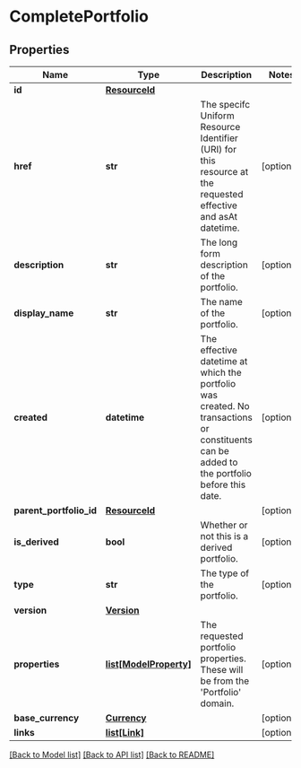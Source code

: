 # CompletePortfolio

## Properties
Name | Type | Description | Notes
------------ | ------------- | ------------- | -------------
**id** | [**ResourceId**](ResourceId.md) |  | 
**href** | **str** | The specifc Uniform Resource Identifier (URI) for this resource at the requested effective and asAt datetime. | [optional] 
**description** | **str** | The long form description of the portfolio. | [optional] 
**display_name** | **str** | The name of the portfolio. | [optional] 
**created** | **datetime** | The effective datetime at which the portfolio was created. No transactions or constituents can be added to the portfolio before this date. | [optional] 
**parent_portfolio_id** | [**ResourceId**](ResourceId.md) |  | [optional] 
**is_derived** | **bool** | Whether or not this is a derived portfolio. | [optional] 
**type** | **str** | The type of the portfolio. | [optional] 
**version** | [**Version**](Version.md) |  | 
**properties** | [**list[ModelProperty]**](ModelProperty.md) | The requested portfolio properties. These will be from the &#39;Portfolio&#39; domain. | [optional] 
**base_currency** | [**Currency**](Currency.md) |  | [optional] 
**links** | [**list[Link]**](Link.md) |  | [optional] 

[[Back to Model list]](../README.md#documentation-for-models) [[Back to API list]](../README.md#documentation-for-api-endpoints) [[Back to README]](../README.md)


